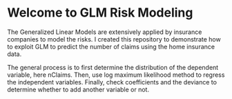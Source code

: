 # Welcome to GLM Risk Modeling

The Generalized Linear Models are extensively applied by insurance companies to model the risks. I created this repository to demonstrate how to exploit GLM to predict the number of claims using the home insurance data.

The general process is to first determine the distribution of the dependent variable, here nClaims. Then, use log maximum likelihood method to regress the independent variables. Finally, check coefficients and the deviance to determine whether to add another variable or not.

